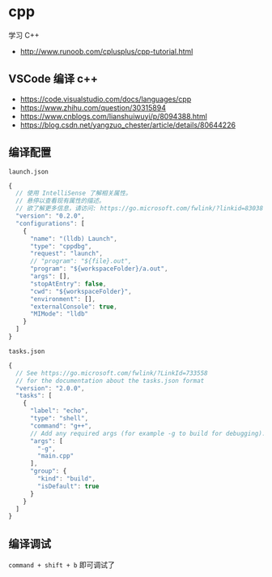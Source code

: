 # cpp

学习 C++

- http://www.runoob.com/cplusplus/cpp-tutorial.html

## VSCode 编译 c++

- https://code.visualstudio.com/docs/languages/cpp
- https://www.zhihu.com/question/30315894
- https://www.cnblogs.com/lianshuiwuyi/p/8094388.html
- https://blog.csdn.net/yangzuo_chester/article/details/80644226

## 编译配置

`launch.json`

```js
{
  // 使用 IntelliSense 了解相关属性。
  // 悬停以查看现有属性的描述。
  // 欲了解更多信息，请访问: https://go.microsoft.com/fwlink/?linkid=830387
  "version": "0.2.0",
  "configurations": [
    {
      "name": "(lldb) Launch",
      "type": "cppdbg",
      "request": "launch",
      // "program": "${file}.out",
      "program": "${workspaceFolder}/a.out",
      "args": [],
      "stopAtEntry": false,
      "cwd": "${workspaceFolder}",
      "environment": [],
      "externalConsole": true,
      "MIMode": "lldb"
    }
  ]
}
```

`tasks.json`

```js
{
  // See https://go.microsoft.com/fwlink/?LinkId=733558
  // for the documentation about the tasks.json format
  "version": "2.0.0",
  "tasks": [
    {
      "label": "echo",
      "type": "shell",
      "command": "g++",
      // Add any required args (for example -g to build for debugging).
      "args": [
        "-g",
        "main.cpp"
      ],
      "group": {
        "kind": "build",
        "isDefault": true
      }
    }
  ]
}
```

## 编译调试

`command + shift + b` 即可调试了
